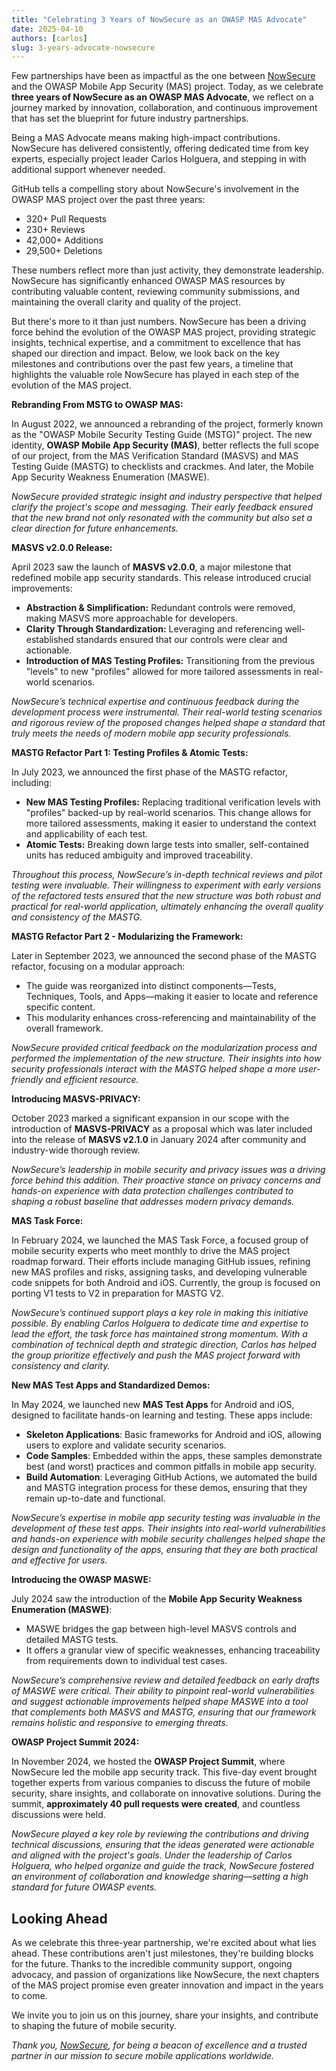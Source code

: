 ```yaml
---
title: "Celebrating 3 Years of NowSecure as an OWASP MAS Advocate"
date: 2025-04-10
authors: [carlos]
slug: 3-years-advocate-nowsecure
---
```


Few partnerships have been as impactful as the one between [NowSecure](https://www.nowsecure.com/) and the OWASP Mobile App Security (MAS) project. Today, as we celebrate **three years of NowSecure as an OWASP MAS Advocate**, we reflect on a journey marked by innovation, collaboration, and continuous improvement that has set the blueprint for future industry partnerships.

Being a MAS Advocate means making high-impact contributions. NowSecure has delivered consistently, offering dedicated time from key experts, especially project leader Carlos Holguera, and stepping in with additional support whenever needed.

GitHub tells a compelling story about NowSecure's involvement in the OWASP MAS project over the past three years:

- 320+ Pull Requests
- 230+ Reviews
- 42,000+ Additions
- 29,500+ Deletions

These numbers reflect more than just activity, they demonstrate leadership. NowSecure has significantly enhanced OWASP MAS resources by contributing valuable content, reviewing community submissions, and maintaining the overall clarity and quality of the project.

But there's more to it than just numbers. NowSecure has been a driving force behind the evolution of the OWASP MAS project, providing strategic insights, technical expertise, and a commitment to excellence that has shaped our direction and impact. Below, we look back on the key milestones and contributions over the past few years, a timeline that highlights the valuable role NowSecure has played in each step of the evolution of the MAS project.

**Rebranding From MSTG to OWASP MAS:**

In August 2022, we announced a rebranding of the project, formerly known as the "OWASP Mobile Security Testing Guide (MSTG)" project. The new identity, **OWASP Mobile App Security (MAS)**, better reflects the full scope of our project, from the MAS Verification Standard (MASVS) and MAS Testing Guide (MASTG) to checklists and crackmes. And later, the Mobile App Security Weakness Enumeration (MASWE).

_NowSecure provided strategic insight and industry perspective that helped clarify the project's scope and messaging. Their early feedback ensured that the new brand not only resonated with the community but also set a clear direction for future enhancements._

**MASVS v2.0.0 Release:**

April 2023 saw the launch of **MASVS v2.0.0**, a major milestone that redefined mobile app security standards. This release introduced crucial improvements:

- **Abstraction & Simplification:** Redundant controls were removed, making MASVS more approachable for developers.
- **Clarity Through Standardization:** Leveraging and referencing well-established standards ensured that our controls were clear and actionable.
- **Introduction of MAS Testing Profiles:** Transitioning from the previous "levels" to new "profiles" allowed for more tailored assessments in real-world scenarios.

_NowSecure’s technical expertise and continuous feedback during the development process were instrumental. Their real-world testing scenarios and rigorous review of the proposed changes helped shape a standard that truly meets the needs of modern mobile app security professionals._

**MASTG Refactor Part 1: Testing Profiles & Atomic Tests:**

In July 2023, we announced the first phase of the MASTG refactor, including:

- **New MAS Testing Profiles:** Replacing traditional verification levels with "profiles" backed-up by real-world scenarios. This change allows for more tailored assessments, making it easier to understand the context and applicability of each test.
- **Atomic Tests:** Breaking down large tests into smaller, self-contained units has reduced ambiguity and improved traceability.

_Throughout this process, NowSecure’s in-depth technical reviews and pilot testing were invaluable. Their willingness to experiment with early versions of the refactored tests ensured that the new structure was both robust and practical for real-world application, ultimately enhancing the overall quality and consistency of the MASTG._

**MASTG Refactor Part 2 - Modularizing the Framework:**

Later in September 2023, we announced the second phase of the MASTG refactor, focusing on a modular approach:

- The guide was reorganized into distinct components—Tests, Techniques, Tools, and Apps—making it easier to locate and reference specific content.
- This modularity enhances cross-referencing and maintainability of the overall framework.

_NowSecure provided critical feedback on the modularization process and performed the implementation of the new structure. Their insights into how security professionals interact with the MASTG helped shape a more user-friendly and efficient resource._

**Introducing MASVS-PRIVACY:**

October 2023 marked a significant expansion in our scope with the introduction of **MASVS-PRIVACY** as a proposal which was later included into the release of **MASVS v2.1.0** in January 2024 after community and industry-wide thorough review.

_NowSecure’s leadership in mobile security and privacy issues was a driving force behind this addition. Their proactive stance on privacy concerns and hands-on experience with data protection challenges contributed to shaping a robust baseline that addresses modern privacy demands._

**MAS Task Force:**

In February 2024, we launched the MAS Task Force, a focused group of mobile security experts who meet monthly to drive the MAS project roadmap forward. Their efforts include managing GitHub issues, refining new MAS profiles and risks, assigning tasks, and developing vulnerable code snippets for both Android and iOS. Currently, the group is focused on porting V1 tests to V2 in preparation for MASTG V2.

_NowSecure’s continued support plays a key role in making this initiative possible. By enabling Carlos Holguera to dedicate time and expertise to lead the effort, the task force has maintained strong momentum. With a combination of technical depth and strategic direction, Carlos has helped the group prioritize effectively and push the MAS project forward with consistency and clarity._

**New MAS Test Apps and Standardized Demos:**

In May 2024, we launched new **MAS Test Apps** for Android and iOS, designed to facilitate hands-on learning and testing. These apps include:

- **Skeleton Applications**: Basic frameworks for Android and iOS, allowing users to explore and validate security scenarios.
- **Code Samples**: Embedded within the apps, these samples demonstrate best (and worst) practices and common pitfalls in mobile app security.
- **Build Automation**: Leveraging GitHub Actions, we automated the build and MASTG integration process for these demos, ensuring that they remain up-to-date and functional.

_NowSecure’s expertise in mobile app security testing was invaluable in the development of these test apps. Their insights into real-world vulnerabilities and hands-on experience with mobile security challenges helped shape the design and functionality of the apps, ensuring that they are both practical and effective for users._

**Introducing the OWASP MASWE:**

July 2024 saw the introduction of the **Mobile App Security Weakness Enumeration (MASWE)**:

- MASWE bridges the gap between high-level MASVS controls and detailed MASTG tests.
- It offers a granular view of specific weaknesses, enhancing traceability from requirements down to individual test cases.

_NowSecure’s comprehensive review and detailed feedback on early drafts of MASWE were critical. Their ability to pinpoint real-world vulnerabilities and suggest actionable improvements helped shape MASWE into a tool that complements both MASVS and MASTG, ensuring that our framework remains holistic and responsive to emerging threats._

**OWASP Project Summit 2024:**

In November 2024, we hosted the **OWASP Project Summit**, where NowSecure led the mobile app security track. This five-day event brought together experts from various companies to discuss the future of mobile security, share insights, and collaborate on innovative solutions. During the summit, **approximately 40 pull requests were created**, and countless discussions were held.

_NowSecure played a key role by reviewing the contributions and driving technical discussions, ensuring that the ideas generated were actionable and aligned with the project's goals. Under the leadership of Carlos Holguera, who helped organize and guide the track, NowSecure fostered an environment of collaboration and knowledge sharing—setting a high standard for future OWASP events._

## Looking Ahead

As we celebrate this three-year partnership, we're excited about what lies ahead. These contributions aren't just milestones, they're building blocks for the future. Thanks to the incredible community support, ongoing advocacy, and passion of organizations like NowSecure, the next chapters of the MAS project promise even greater innovation and impact in the years to come.

We invite you to join us on this journey, share your insights, and contribute to shaping the future of mobile security.

*Thank you, [NowSecure](https://www.nowsecure.com/), for being a beacon of excellence and a trusted partner in our mission to secure mobile applications worldwide.*
